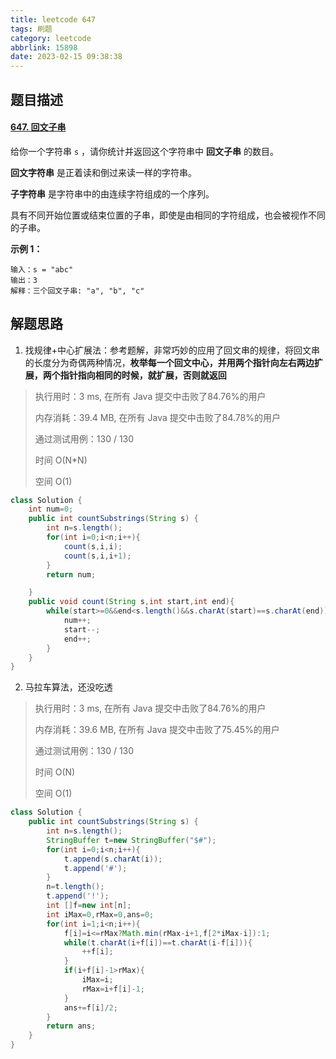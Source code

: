 ```yaml
---
title: leetcode 647
tags: 刷题
category: leetcode
abbrlink: 15898
date: 2023-02-15 09:38:38
---
```


## 题目描述

#### [647. 回文子串](https://leetcode.cn/problems/palindromic-substrings/)



给你一个字符串 `s` ，请你统计并返回这个字符串中 **回文子串** 的数目。

**回文字符串** 是正着读和倒过来读一样的字符串。

**子字符串** 是字符串中的由连续字符组成的一个序列。

具有不同开始位置或结束位置的子串，即使是由相同的字符组成，也会被视作不同的子串。

 

**示例 1：**

```
输入：s = "abc"
输出：3
解释：三个回文子串: "a", "b", "c"
```

## 解题思路

1. 找规律+中心扩展法：参考题解，非常巧妙的应用了回文串的规律，将回文串的长度分为奇偶两种情况，**枚举每一个回文中心，并用两个指针向左右两边扩展，两个指针指向相同的时候，就扩展，否则就返回**

> 执行用时：3 ms, 在所有 Java 提交中击败了84.76%的用户
>
> 内存消耗：39.4 MB, 在所有 Java 提交中击败了84.78%的用户
>
> 通过测试用例：130 / 130
>
> 时间 O(N*N)
>
> 空间 O(1)

```java
class Solution {
    int num=0;
    public int countSubstrings(String s) {
        int n=s.length();
        for(int i=0;i<n;i++){
            count(s,i,i);
            count(s,i,i+1);
        }
        return num;

    }
    public void count(String s,int start,int end){
        while(start>=0&&end<s.length()&&s.charAt(start)==s.charAt(end)){
            num++;
            start--;
            end++;
        }
    }
}
```

2. 马拉车算法，还没吃透

> 执行用时：3 ms, 在所有 Java 提交中击败了84.76%的用户
>
> 内存消耗：39.6 MB, 在所有 Java 提交中击败了75.45%的用户
>
> 通过测试用例：130 / 130
>
> 时间 O(N)
>
> 空间 O(1)

```java
class Solution {
    public int countSubstrings(String s) {
        int n=s.length();
        StringBuffer t=new StringBuffer("$#");
        for(int i=0;i<n;i++){
            t.append(s.charAt(i));
            t.append('#');
        }
        n=t.length();
        t.append('!');
        int []f=new int[n];
        int iMax=0,rMax=0,ans=0;
        for(int i=1;i<n;i++){
            f[i]=i<=rMax?Math.min(rMax-i+1,f[2*iMax-i]):1;
            while(t.charAt(i+f[i])==t.charAt(i-f[i])){
                ++f[i];
            }
            if(i+f[i]-1>rMax){
                iMax=i;
                rMax=i+f[i]-1;
            }
            ans+=f[i]/2;
        }
        return ans;
    }
}
```

